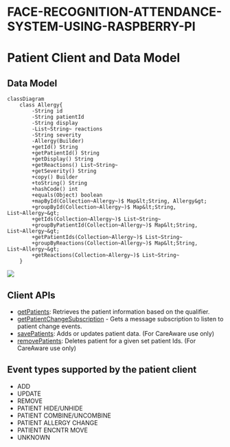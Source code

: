 # FACE-RECOGNITION-ATTENDANCE-SYSTEM-USING-RASPBERRY-PI
# Patient Client and Data Model

## Data Model

```mermaid
classDiagram
    class Allergy{
        -String id
        -String patientId
        -String display
        -List~String~ reactions
        -String severity
        -Allergy(Builder)
        +getId() String
        +getPatientId() String
        +getDisplay() String
        +getReactions() List~String~
        +getSeverity() String
        +copy() Builder
        +toString() String
        +hashCode() int
        +equals(Object) boolean
        +mapById(Collection~Allergy~)$ Map&lt;String, Allergy&gt;
        +groupById(Collection~Allergy~)$ Map&lt;String, List~Allergy~&gt;
        +getIds(Collection~Allergy~)$ List~String~
        +groupByPatientId(Collection~Allergy~)$ Map&lt;String, List~Allergy~&gt;
        +getPatientIds(Collection~Allergy~)$ List~String~
        +groupByReactions(Collection~Allergy~)$ Map&lt;String, List~Allergy~&gt;
        +getReactions(Collection~Allergy~)$ List~String~
    }
  ```

[![](https://mermaid.ink/img/pako:eNrNWntv2joU_ypRtD_arS2l76JpEoV0RStQAd203V4hkxjwboi5eVRjVfns9zhPO7EDpbtjqCqJz8M_H59zfGzzpJvUwnpNN23keU2CJi6aPTgafMIWrW7b2J0snqI29tnv-y5xJhqxim1z5BPs-C0JySLe3EYLjnBLPH8ZUZeai5HpE-p4RUkPP2KX-LxojGrnKiC2hd3djPRugqH7nV0tEhYJdwk8Bb0ZYVRQewlEoPPYRa5-jFamxKRz1h6j5gg-jXhlQlPkTRswSUAjjs8R8L8Bsr2d7ug7Nv1dbUSpjZHDMczQ_GoBg21QMFcIfRkbbrn7RmujeTyCvWSWlxo_FpcG68qH5khoy_xseAoNKiNGHWeT9br-Uz2bwchm_XUwVukponh-cIRI9IE4CnzsccH4brCYY-sTXqSBdGX0B0Oj0-gMesNWc_jJ-PqmlL3VG9wMm_WBMRy02sbwSwte73pGo9VvdTsrxe_qg5bRGQz7_dW89at-9_YeOsr3yQQ1meQtZXL3d83BEMaj7KCBbOxYyI1Z4W_QzjHvZ9bb2U3Ny754E18R1582kY8HZIb5lNdyfJgn7GoLjFw-Q02p62sz6vjTQqslJLurhY-1KQ3cfNuMOIAq3-phkzpWDgED4CCHFlPkT-pgIekKI5GkyX1zis1_PiObWPAvwDuNqUsdek2wbe11wB2XHQ3_8MGsntYJZiPs5tz5KxgCMlIMS6S1mT1YKmN2yGXYKLsWCTdgGpYaF7wtQmWhfaSkfmgkKakDZlLB-xYaS5ZqfXpLTWQzu7EcnzwXOUKrxhzsWa6D50reBU7W0Ca2TcIlhW5lrQjDgA-CazQj9qIBcwgJq-WMqfb6xX9MXA_mhB9-QoI-85RcYWCjMG9Oydwb0Diba3n2uynM6lKbsy--hiiM5lfXDNfJ0BT0W1RK7kmHV1phhENNi5Bo4H9UkVGweX6dLDKsqjtWqgxtUeQqr0WkWjeoSn4ROnmlsh7IXLEQq1ozckvCc0Ysy8Zrh25McaC1H4zH5EchTpMxwj8yJrCuAKLk2VOtYNqIf-O4PsIKBaviJPzi2pm5YP2COdBQsvJz5CTMXpgLVsV6OzXWZsmgk5pNwZCZLYn_9wWDfhBFxEpgV6xxRNbImMDzMWdORuQLKC0z7x-VeGJb5KMvaV6VZBTivN-uSCichvI0knnS6_pP9WwGg3PYF-JQOf5mONK4eJ01EjWbgeCi73UwMkUvRRL7dBbkaiCFuC_38w1Vlvv-KqWKjF_EJyYpNUKBrxydwFoKUOBcxjUxv5hG6ZBbS9-_x04ww25YuX3gEu5951On-6WTNbTrt0b2dm2I793BjdGTdBgjbEyRM8HGY24hT0pgM3BdzOfMlDJ38SOhAb-cRrrYltlMn4qSXI-KtbERdQrpOhbJlTBxzyp6BoOtIhIk74hXtyzMVuBiyideD8_oo4L6G3dM4nRl41jHR-rNJucwd-wYJHvvGe3uZ-49OV-p394avY9fh42beuejhB4f-MiFG932VasjIdx3lKSbVlMqILZz_q5w4ahsbWIfEdt7Wm_TyIc1X_cmzFzbuttAKRyFi6_a8RWRpXuxIuY_eetWtqWRGqxsEcxxrrW1UXaSXx5LnYvZ-SWelZwseL6LoWYgoqfE0qZ44ZBcRfjCcVB6_EbmEg00cHxXeeERuaj2l4UhW5ug1vqbZ6VsBC6hrhSHL2bvuBXPwH5Kpy85_Fjl8f3MUqUnE9eBbfeh-GGckQzkchd7nmo_BfztwPbJ3A5lvHWEGorLlRBndHIno30jc5XCaKJU0S6ErPxAJp6n4iEeEOO1TqbaYPP1B9wTrZ8HlGcbErYNMsB6RzChRf8PiEzxBujkySmrdyW5CfjIxBFOLEoj-5Gd0RebqXCYU-hYEe31uHOFV5Y4bHRVIKd1CWSP2vZ8OT8LLGwllnfCy4x1rqeTAzDQL4B7YW4OgShmIrpZ2egyuh3BUiWtTTLSdrJOIZrDokgawCFlZcwm8ivCtIcnwIBdbF0jk9hgLEUdQd0JmPpnWMe3XnbtwVyhLfcf2FIa4zHD_Igl55pydAo36goIN7zHGGRYVcuVBPL27q1EL8qZgPMHuSWlDqZgXZZZ21uvrw0uFX45cPkKvD7mMICSI4a3-_sf4oMRraYZ2VY3ZeHOEiLubJuclyheOT7obx_0SOxBr8JjGNYg9wAgkr90m5deChak8ktiXoNw95CpqYpqxLuIWv42QjLggopEdy07tpHufpRj4K1Tk-6EVfo4JG85SybGe3Bs4vyT_AQImKa-P_dqlcqE-NNgdGBiF4qFA5POKmQUePsmdXH0FIPYN232VRnZdFSZIeZMFc814ZE4le_oEVWYbKQmFKzEgpUZhLxdiXs-YKyAL8GT3jdsA1LaeYwqBiU6wu_HJfSfGCyxmCyKfjfAAgbRflmE_W5gcc9SOGLgbgkZB0IOMh_W28Ip4CiDuiUXLIKQguTWhK1hzDDkIIYpeguwWL8iFHl5sAVsciAxWH1Ph2oCVFl6TQ9r-Afdn2JYnHVY8HULj1Fg-2xQz8CKAqhFF46p13w3wHt6MLcgpcY_ftZrY6g4oXWOHL32pP_Qa_vHl9WTg8Pji-rR0fnR4eXJ2Z6-gObTk9OD6unl5fn5xeXx6eVJ9XlP_0kpqDg5uDg5hE_19Oj0AqjVUN23kMb3aVjEp27apU0R1FOsV7ZzgKGwIQNgkzpjMmHtgWtDc2Z7zz9IJgCs5xFrimCFeLw8q5wdnV2go2N8dn6MTo-PLXNUvbwYH51Ux9b5YfUI6c-AFof9t-OfgLOv5_8Ankcdcw?type=png)](https://mermaid.live/edit#pako:eNrNWntv2joU_ypRtD_arS2l76JpEoV0RStQAd203V4hkxjwboi5eVRjVfns9zhPO7EDpbtjqCqJz8M_H59zfGzzpJvUwnpNN23keU2CJi6aPTgafMIWrW7b2J0snqI29tnv-y5xJhqxim1z5BPs-C0JySLe3EYLjnBLPH8ZUZeai5HpE-p4RUkPP2KX-LxojGrnKiC2hd3djPRugqH7nV0tEhYJdwk8Bb0ZYVRQewlEoPPYRa5-jFamxKRz1h6j5gg-jXhlQlPkTRswSUAjjs8R8L8Bsr2d7ug7Nv1dbUSpjZHDMczQ_GoBg21QMFcIfRkbbrn7RmujeTyCvWSWlxo_FpcG68qH5khoy_xseAoNKiNGHWeT9br-Uz2bwchm_XUwVukponh-cIRI9IE4CnzsccH4brCYY-sTXqSBdGX0B0Oj0-gMesNWc_jJ-PqmlL3VG9wMm_WBMRy02sbwSwte73pGo9VvdTsrxe_qg5bRGQz7_dW89at-9_YeOsr3yQQ1meQtZXL3d83BEMaj7KCBbOxYyI1Z4W_QzjHvZ9bb2U3Ny754E18R1582kY8HZIb5lNdyfJgn7GoLjFw-Q02p62sz6vjTQqslJLurhY-1KQ3cfNuMOIAq3-phkzpWDgED4CCHFlPkT-pgIekKI5GkyX1zis1_PiObWPAvwDuNqUsdek2wbe11wB2XHQ3_8MGsntYJZiPs5tz5KxgCMlIMS6S1mT1YKmN2yGXYKLsWCTdgGpYaF7wtQmWhfaSkfmgkKakDZlLB-xYaS5ZqfXpLTWQzu7EcnzwXOUKrxhzsWa6D50reBU7W0Ca2TcIlhW5lrQjDgA-CazQj9qIBcwgJq-WMqfb6xX9MXA_mhB9-QoI-85RcYWCjMG9Oydwb0Diba3n2uynM6lKbsy--hiiM5lfXDNfJ0BT0W1RK7kmHV1phhENNi5Bo4H9UkVGweX6dLDKsqjtWqgxtUeQqr0WkWjeoSn4ROnmlsh7IXLEQq1ozckvCc0Ysy8Zrh25McaC1H4zH5EchTpMxwj8yJrCuAKLk2VOtYNqIf-O4PsIKBaviJPzi2pm5YP2COdBQsvJz5CTMXpgLVsV6OzXWZsmgk5pNwZCZLYn_9wWDfhBFxEpgV6xxRNbImMDzMWdORuQLKC0z7x-VeGJb5KMvaV6VZBTivN-uSCichvI0knnS6_pP9WwGg3PYF-JQOf5mONK4eJ01EjWbgeCi73UwMkUvRRL7dBbkaiCFuC_38w1Vlvv-KqWKjF_EJyYpNUKBrxydwFoKUOBcxjUxv5hG6ZBbS9-_x04ww25YuX3gEu5951On-6WTNbTrt0b2dm2I793BjdGTdBgjbEyRM8HGY24hT0pgM3BdzOfMlDJ38SOhAb-cRrrYltlMn4qSXI-KtbERdQrpOhbJlTBxzyp6BoOtIhIk74hXtyzMVuBiyideD8_oo4L6G3dM4nRl41jHR-rNJucwd-wYJHvvGe3uZ-49OV-p394avY9fh42beuejhB4f-MiFG932VasjIdx3lKSbVlMqILZz_q5w4ahsbWIfEdt7Wm_TyIc1X_cmzFzbuttAKRyFi6_a8RWRpXuxIuY_eetWtqWRGqxsEcxxrrW1UXaSXx5LnYvZ-SWelZwseL6LoWYgoqfE0qZ44ZBcRfjCcVB6_EbmEg00cHxXeeERuaj2l4UhW5ug1vqbZ6VsBC6hrhSHL2bvuBXPwH5Kpy85_Fjl8f3MUqUnE9eBbfeh-GGckQzkchd7nmo_BfztwPbJ3A5lvHWEGorLlRBndHIno30jc5XCaKJU0S6ErPxAJp6n4iEeEOO1TqbaYPP1B9wTrZ8HlGcbErYNMsB6RzChRf8PiEzxBujkySmrdyW5CfjIxBFOLEoj-5Gd0RebqXCYU-hYEe31uHOFV5Y4bHRVIKd1CWSP2vZ8OT8LLGwllnfCy4x1rqeTAzDQL4B7YW4OgShmIrpZ2egyuh3BUiWtTTLSdrJOIZrDokgawCFlZcwm8ivCtIcnwIBdbF0jk9hgLEUdQd0JmPpnWMe3XnbtwVyhLfcf2FIa4zHD_Igl55pydAo36goIN7zHGGRYVcuVBPL27q1EL8qZgPMHuSWlDqZgXZZZ21uvrw0uFX45cPkKvD7mMICSI4a3-_sf4oMRraYZ2VY3ZeHOEiLubJuclyheOT7obx_0SOxBr8JjGNYg9wAgkr90m5deChak8ktiXoNw95CpqYpqxLuIWv42QjLggopEdy07tpHufpRj4K1Tk-6EVfo4JG85SybGe3Bs4vyT_AQImKa-P_dqlcqE-NNgdGBiF4qFA5POKmQUePsmdXH0FIPYN232VRnZdFSZIeZMFc814ZE4le_oEVWYbKQmFKzEgpUZhLxdiXs-YKyAL8GT3jdsA1LaeYwqBiU6wu_HJfSfGCyxmCyKfjfAAgbRflmE_W5gcc9SOGLgbgkZB0IOMh_W28Ip4CiDuiUXLIKQguTWhK1hzDDkIIYpeguwWL8iFHl5sAVsciAxWH1Ph2oCVFl6TQ9r-Afdn2JYnHVY8HULj1Fg-2xQz8CKAqhFF46p13w3wHt6MLcgpcY_ftZrY6g4oXWOHL32pP_Qa_vHl9WTg8Pji-rR0fnR4eXJ2Z6-gObTk9OD6unl5fn5xeXx6eVJ9XlP_0kpqDg5uDg5hE_19Oj0AqjVUN23kMb3aVjEp27apU0R1FOsV7ZzgKGwIQNgkzpjMmHtgWtDc2Z7zz9IJgCs5xFrimCFeLw8q5wdnV2go2N8dn6MTo-PLXNUvbwYH51Ux9b5YfUI6c-AFof9t-OfgLOv5_8Ankcdcw)

## Client APIs

- [getPatients](./../../src/main/java/com/cerner/ibus/patient/client/PatientClient.java#L28): Retrieves the patient information based on the qualifier.
- [getPatientChangeSubscription](./../../src/main/java/com/cerner/ibus/patient/client/PatientClient.java#L41) - Gets a message subscription to listen to patient change events.
- [savePatients](./../../src/main/java/com/cerner/ibus/patient/client/PatientClient.java#L51): Adds or updates patient data. (For CareAware use only)
- [removePatients](./../../src/main/java/com/cerner/ibus/patient/client/PatientClient.java#L65): Deletes patient for a given set patient Ids. (For CareAware use only)

## Event types supported by the patient client
- ADD
- UPDATE
- REMOVE
- PATIENT HIDE/UNHIDE
- PATIENT COMBINE/UNCOMBINE
- PATIENT ALLERGY CHANGE
- PATIENT ENCNTR MOVE
- UNKNOWN
